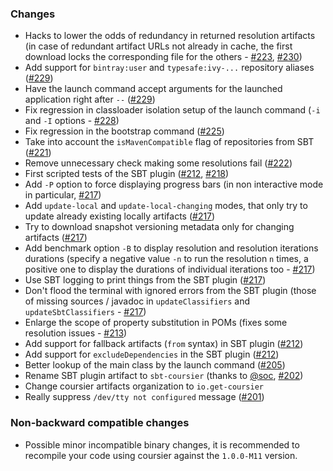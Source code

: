 ### Changes

* Hacks to lower the odds of redundancy in returned resolution artifacts (in case of redundant artifact URLs not already in cache, the first download locks the corresponding file for the others - [#223], [#230])
* Add support for `bintray:user` and `typesafe:ivy-...` repository aliases ([#229])
* Have the launch command accept arguments for the launched application right after `--` ([#229])
* Fix regression in classloader isolation setup of the launch command (`-i` and `-I` options - [#228])
* Fix regression in the bootstrap command ([#225])
* Take into account the `isMavenCompatible` flag of repositories from SBT ([#221])
* Remove unnecessary check making some resolutions fail ([#222])
* First scripted tests of the SBT plugin ([#212], [#218])
* Add `-P` option to force displaying progress bars (in non interactive mode in particular, [#217])
* Add `update-local` and `update-local-changing` modes, that only try to update already existing locally artifacts ([#217])
* Try to download snapshot versioning metadata only for changing artifacts ([#217])
* Add benchmark option `-B` to display resolution and resolution iterations durations (specify a negative value `-n` to run the resolution `n` times, a positive one to display the durations of individual iterations too - [#217])
* Use SBT logging to print things from the SBT plugin ([#217])
* Don't flood the terminal with ignored errors from the SBT plugin (those of missing sources / javadoc in `updateClassifiers` and `updateSbtClassifiers` - [#217])
* Enlarge the scope of property substitution in POMs (fixes some resolution issues - [#213])
* Add support for fallback artifacts (`from` syntax) in SBT plugin ([#212])
* Add support for `excludeDependencies` in the SBT plugin ([#212])
* Better lookup of the main class by the launch command ([#205])
* Rename SBT plugin artifact to `sbt-coursier` (thanks to [@soc], [#202])
* Change coursier artifacts organization to `io.get-coursier`
* Really suppress `/dev/tty not configured` message ([#201])

[#230]: https://github.com/alexarchambault/coursier/pull/230
[#229]: https://github.com/alexarchambault/coursier/pull/229
[#228]: https://github.com/alexarchambault/coursier/pull/228
[#225]: https://github.com/alexarchambault/coursier/pull/225
[#223]: https://github.com/alexarchambault/coursier/pull/223
[#222]: https://github.com/alexarchambault/coursier/pull/222
[#221]: https://github.com/alexarchambault/coursier/pull/221
[#218]: https://github.com/alexarchambault/coursier/pull/218
[#217]: https://github.com/alexarchambault/coursier/pull/217
[#213]: https://github.com/alexarchambault/coursier/pull/213
[#212]: https://github.com/alexarchambault/coursier/pull/212
[#205]: https://github.com/alexarchambault/coursier/pull/205
[#202]: https://github.com/alexarchambault/coursier/pull/202
[#201]: https://github.com/alexarchambault/coursier/pull/201
[@soc]: https://github.com/soc

### Non-backward compatible changes

* Possible minor incompatible binary changes, it is recommended to recompile your code using coursier against the `1.0.0-M11` version.
